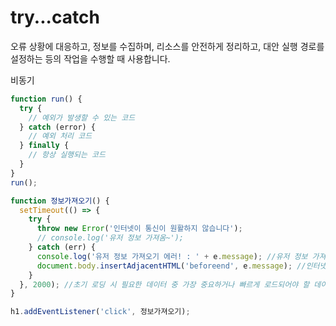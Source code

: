 # try...catch

오류 상황에 대응하고, 정보를 수집하며, 리소스를 안전하게 정리하고, 대안 실행 경로를 설정하는 등의 작업을 수행할 때 사용합니다.

비동기

```js
function run() {
  try {
    // 예외가 발생할 수 있는 코드
  } catch (error) {
    // 예외 처리 코드
  } finally {
    // 항상 실행되는 코드
  }
}
run();
```

```js
function 정보가져오기() {
  setTimeout(() => {
    try {
      throw new Error('인터넷이 통신이 원활하지 않습니다');
      // console.log('유저 정보 가져옴~');
    } catch (err) {
      console.log('유저 정보 가져오기 에러! : ' + e.message); //유저 정보 가져오기 에러! : 인터넷이 통신이 원활하지 않습니다
      document.body.insertAdjacentHTML('beforeend', e.message); //인터넷이 통신이 원활하지 않습니다
    }
  }, 2000); //초기 로딩 시 필요한 데이터 중 가장 중요하거나 빠르게 로드되어야 할 데이터만 먼저 가져오고, 나머지는 비동기적으로 로드하는 방식을 사용합니다. 이를 통해 초기 로딩 시간을 최소화하고, 사용자에게 빠르게 반응하는 웹 페이지를 제공할 수 있습니다.
}

h1.addEventListener('click', 정보가져오기);
```
